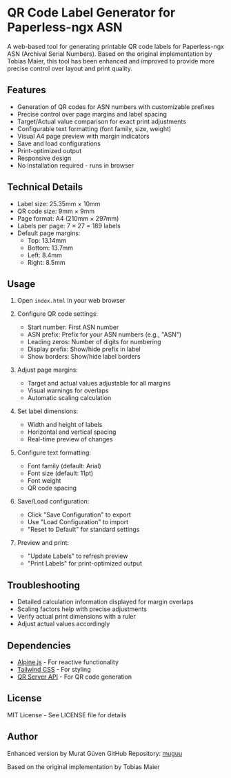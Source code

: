 # QR Code Label Generator for Paperless-ngx ASN

A web-based tool for generating printable QR code labels for Paperless-ngx ASN (Archival Serial Numbers). Based on the original implementation by Tobias Maier, this tool has been enhanced and improved to provide more precise control over layout and print quality.

## Features

- Generation of QR codes for ASN numbers with customizable prefixes
- Precise control over page margins and label spacing
- Target/Actual value comparison for exact print adjustments
- Configurable text formatting (font family, size, weight)
- Visual A4 page preview with margin indicators
- Save and load configurations
- Print-optimized output
- Responsive design
- No installation required - runs in browser

## Technical Details

- Label size: 25.35mm × 10mm
- QR code size: 9mm × 9mm
- Page format: A4 (210mm × 297mm)
- Labels per page: 7 × 27 = 189 labels
- Default page margins:
  - Top: 13.14mm
  - Bottom: 13.7mm
  - Left: 8.4mm
  - Right: 8.5mm

## Usage

1. Open `index.html` in your web browser

2. Configure QR code settings:
   - Start number: First ASN number
   - ASN prefix: Prefix for your ASN numbers (e.g., "ASN")
   - Leading zeros: Number of digits for numbering
   - Display prefix: Show/hide prefix in label
   - Show borders: Show/hide label borders

3. Adjust page margins:
   - Target and actual values adjustable for all margins
   - Visual warnings for overlaps
   - Automatic scaling calculation

4. Set label dimensions:
   - Width and height of labels
   - Horizontal and vertical spacing
   - Real-time preview of changes

5. Configure text formatting:
   - Font family (default: Arial)
   - Font size (default: 11pt)
   - Font weight
   - QR code spacing

6. Save/Load configuration:
   - Click "Save Configuration" to export
   - Use "Load Configuration" to import
   - "Reset to Default" for standard settings

7. Preview and print:
   - "Update Labels" to refresh preview
   - "Print Labels" for print-optimized output

## Troubleshooting

- Detailed calculation information displayed for margin overlaps
- Scaling factors help with precise adjustments
- Verify actual print dimensions with a ruler
- Adjust actual values accordingly

## Dependencies

- [Alpine.js](https://alpinejs.dev/) - For reactive functionality
- [Tailwind CSS](https://tailwindcss.com/) - For styling
- [QR Server API](https://goqr.me/api/) - For QR code generation

## License

MIT License - See LICENSE file for details

## Author

Enhanced version by Murat Güven
GitHub Repository: [muguu](https://github.com/muguu/ASN-QR-Code-label-generator)

Based on the original implementation by Tobias Maier
